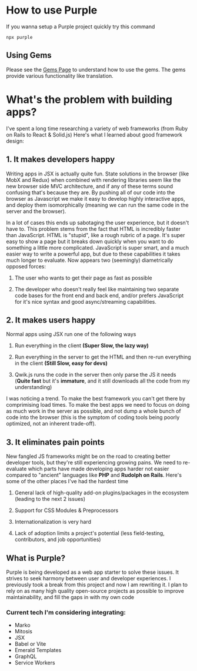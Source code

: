 # How to use Purple
If you wanna setup a Purple project quickly try this command
```
npx purple
```

## Using Gems
Please see the [Gems Page]() to understand how to use the gems. The gems provide various functionality like translation.


# What's the problem with building apps?

I've spent a long time researching a variety of web frameworks (from Ruby on Rails to React & Solid.js) Here's what I learned about good framework design:

## 1. It makes developers happy

Writing apps in JSX is actually quite fun. State solutions in the browser (like MobX and Redux) when combined with rendering libraries seem like the new browser side MVC architecture, and if any of these terms sound confusing that's because they are. By pushing all of our code into the browser as Javascript we make it easy to develop highly interactive apps, and deploy them isomorphically (meaning we can run the same code in the server and the browser).

In a lot of cases this ends up sabotaging the user experience, but it doesn't have to. This problem stems from the fact that HTML is incredibly faster than JavaScript. HTML is "stupid", like a rough rubric of a page. It's super easy to show a page but it breaks down quickly when you want to do something a little more complicated. JavaScript is super smart, and a much easier way to write a powerful app, but due to these capabilities it takes much longer to evaluate. Now appears two (seemingly) diametrically opposed forces:

1.  The user who wants to get their page as fast as possible

2.  The developer who doesn't really feel like maintaining two separate code bases for the front end and back end, and/or prefers JavaScript for it's nice syntax and good async/streaming capabilities.

## 2. It makes users happy

Normal apps using JSX run one of the following ways

1.  Run everything in the client **(Super Slow, the lazy way)**

2.  Run everything in the server to get the HTML and then re-run everything in the client **(Still Slow, easy for devs)**

3.  Qwik.js runs the code in the server then only parse the JS it needs (**Quite fast** but it's **immature**, and it still downloads all the code from my understanding)

I was noticing a trend. To make the best framework you can't get there by comprimising load times. To make the best apps we need to focus on doing as much work in the server as possible, and not dump a whole bunch of code into the browser (this is the symptom of coding tools being poorly optimized, not an inherent trade-off).

## 3. It eliminates pain points

New fangled JS frameworks might be on the road to creating better developer tools, but they're still experiencing growing pains. We need to re-evaluate which parts have made developing apps harder not easier compared to "ancient" languages like **PHP** and **Rudolph on Rails**. Here's some of the other places I've had the hardest time

1.  General lack of high-quality add-on plugins/packages in the ecosystem (leading to the next 2 issues)

2.  Support for CSS Modules & Preprocessors

3.  Internationalization is very hard

4.  Lack of adoption limits a project's potential (less field-testing, contributors, and job opportunities)

## What is Purple?

Purple is being developed as a web app starter to solve these issues. It strives to seek harmony between user and developer experiences. I previously took a break from this project and now I am rewriting it. I plan to rely on as many high quality open-source projects as possible to improve maintainability, and fill the gaps in with my own code 

### Current tech I'm considering integrating:
- Marko
- Mitosis
- JSX
- Babel or Vite
- Emerald Templates
- GraphQL
- Service Workers